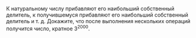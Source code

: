 К натуральному числу прибавляют его наибольший собственный делитель,
к получившемуся прибавляют его наибольший собственный делитель и т. д. Докажите, что 
после выполнения нескольких операций получится число, кратное $3^{2000}$.